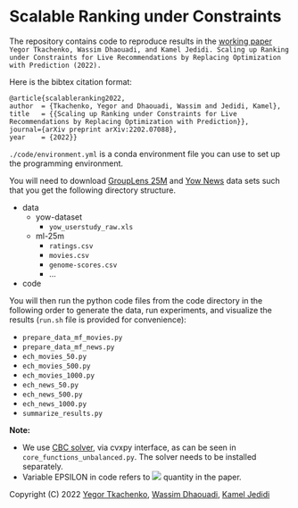 # Scalable Ranking under Constraints

The repository contains code to reproduce results in the [working paper](https://arxiv.org/abs/2202.07088) `Yegor Tkachenko, Wassim Dhaouadi, and Kamel Jedidi. Scaling up Ranking under Constraints for Live Recommendations by Replacing Optimization with Prediction (2022).`


Here is the bibtex citation format:
```
@article{scalableranking2022,
author  = {Tkachenko, Yegor and Dhaouadi, Wassim and Jedidi, Kamel},
title   = {{Scaling up Ranking under Constraints for Live Recommendations by Replacing Optimization with Prediction}},
journal={arXiv preprint arXiv:2202.07088},
year    = {2022}}
```

`./code/environment.yml` is a conda environment file you can use to set up the programming environment.

You will need to download [GroupLens 25M](https://grouplens.org/datasets/movielens/25m/) and [Yow News](https://users.soe.ucsc.edu/~yiz/papers/data/YOWStudy/) data sets such that you get the following directory structure.

- data
	- yow-dataset
		- `yow_userstudy_raw.xls`
	- ml-25m
		- `ratings.csv`
		- `movies.csv`
		- `genome-scores.csv`
		- ...
- code

You will then run the python code files from the code directory in the following order to generate the data, run experiments, and visualize the results (`run.sh` file is provided for convenience):

- `prepare_data_mf_movies.py`
- `prepare_data_mf_news.py`
- `ech_movies_50.py`
- `ech_movies_500.py`
- `ech_movies_1000.py`
- `ech_news_50.py`
- `ech_news_500.py`
- `ech_news_1000.py`
- `summarize_results.py`

**Note:** 

- We use [CBC solver](https://projects.coin-or.org/Cbc), via cvxpy interface, as can be seen in `core_functions_unbalanced.py`. The solver needs to be installed separately.
- Variable EPSILON in code refers to <img src="https://latex.codecogs.com/svg.latex?1+\varepsilon"/> quantity in the paper.


Copyright (C) 2022 [Yegor Tkachenko](https://yegortkachenko.com), [Wassim Dhaouadi](https://www.gsb.stanford.edu/programs/phd/academic-experience/students/wassim-dhaouadi), [Kamel Jedidi](https://www8.gsb.columbia.edu/cbs-directory/detail/kj7)